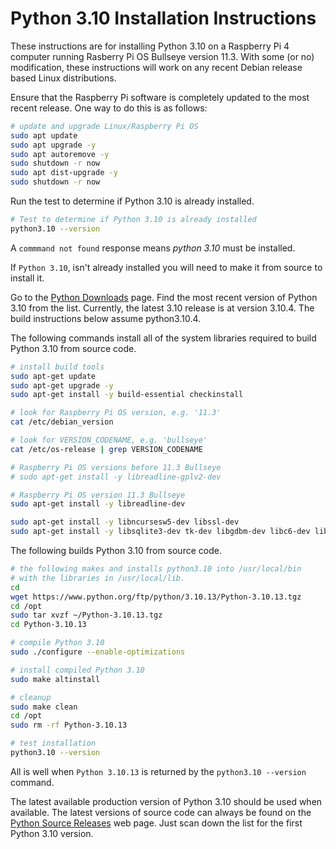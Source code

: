 # Python 3.10 Installation Instructions

These instructions are for installing Python 3.10 on a Raspberry Pi 4 computer running Rasberry Pi OS Bullseye version 11.3.  With some (or no) modification, these instructions will work on any recent Debian release based Linux distributions.

Ensure that the Raspberry Pi software is completely updated to the most recent release.  One way to do this is as follows:

```bash
# update and upgrade Linux/Raspberry Pi OS
sudo apt update
sudo apt upgrade -y
sudo apt autoremove -y
sudo shutdown -r now
sudo apt dist-upgrade -y
sudo shutdown -r now
```

Run the test to determine if Python 3.10 is already installed.

```bash
# Test to determine if Python 3.10 is already installed
python3.10 --version
```

A ```commmand not found``` response means *python 3.10* must be installed.

If ```Python 3.10```, isn't already installed you will need to make it from source to install it.

Go to the [Python Downloads](https://www.python.org/downloads/source/) page.  Find the most recent version of Python 3.10 from the list.  Currently, the latest 3.10 release is at version 3.10.4.  The build instructions below assume python3.10.4.

The following commands install all of the system libraries required to build Python 3.10 from source code.

```bash
# install build tools
sudo apt-get update
sudo apt-get upgrade -y
sudo apt-get install -y build-essential checkinstall

# look for Raspberry Pi OS version, e.g. '11.3'
cat /etc/debian_version

# look for VERSION_CODENAME, e.g. 'bullseye'
cat /etc/os-release | grep VERSION_CODENAME

# Raspberry Pi OS versions before 11.3 Bullseye
# sudo apt-get install -y libreadline-gplv2-dev

# Raspberry Pi OS version 11.3 Bullseye 
sudo apt-get install -y libreadline-dev

sudo apt-get install -y libncursesw5-dev libssl-dev
sudo apt-get install -y libsqlite3-dev tk-dev libgdbm-dev libc6-dev libbz2-dev libffi-dev zlib1g-dev
```

The following builds Python 3.10 from source code.

```bash
# the following makes and installs python3.10 into /usr/local/bin
# with the libraries in /usr/local/lib.
cd
wget https://www.python.org/ftp/python/3.10.13/Python-3.10.13.tgz
cd /opt
sudo tar xvzf ~/Python-3.10.13.tgz
cd Python-3.10.13

# compile Python 3.10
sudo ./configure --enable-optimizations

# install compiled Python 3.10
sudo make altinstall

# cleanup
sudo make clean
cd /opt
sudo rm -rf Python-3.10.13

# test installation
python3.10 --version
```

All is well when ```Python 3.10.13``` is returned by the ```python3.10 --version``` command.

The latest available production version of Python 3.10 should be used when available.  The latest versions of source code can always be found on the [Python Source Releases](https://www.python.org/downloads/source/) web page.  Just scan down the list for the first Python 3.10 version.
